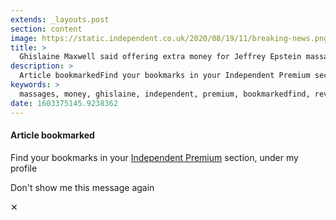 ```yaml
--- 
extends: _layouts.post 
section: content 
image: https://static.independent.co.uk/2020/08/19/11/breaking-news.png 
title: > 
  Ghislaine Maxwell said offering extra money for Jeffrey Epstein massages was ‘career advice,’ court documents reveal 
description: > 
  Article bookmarkedFind your bookmarks in your Independent Premium section, under my profileDon't show me this message again✕ 
keywords: > 
  massages, money, ghislaine, independent, premium, bookmarkedfind, reveal, maxwell, documents, epstein, extra, article, message, bookmarks, jeffrey, offering, profiledont 
date: 1603375145.9238362 
--- 
```

<div><h4>Article bookmarked</h4><p>Find your bookmarks in your <a href="/independent-premium#bookmarks">Independent Premium</a> section, under my profile</p><p>Don't show me this message again</p><p class="close-notification">&#10005;</p></div>